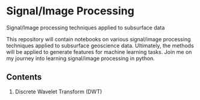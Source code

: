 # Signal/Image Processing
Signal/Image processing techniques applied to subsurface data 

This repository will contain notebooks on various signal/image processing techniques applied to subsurface geoscience data. Ultimately, the methods will be applied to generate features for machine learning tasks. Join me on my journey into learning signal/image processing in python.

## Contents
1. Discrete Wavelet Transform (DWT)
